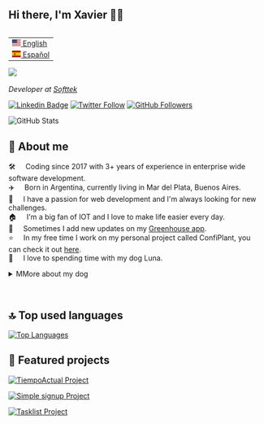 ## Hi there, I'm Xavier 👋🏼

<table align="right">
 <tr><td><a href="README.md"><img src="https://github.com/BDKX16/BDKX16/blob/main/uploads/us-flag.png?raw=true" height="13"> English</a></td></tr>
 <tr><td><a href="README_es.md"><img src="https://github.com/BDKX16/BDKX16/blob/main/uploads/es-flag.png?raw=true" height="13"> Español</a></td></tr>
</table>

<img src="https://github.com/BDKX16/BDKX16/blob/main/uploads/animoji.png?raw=true" width="230">

<p><em>Developer at <a href="https://producthackers.com/es/?utm_source=mail&utm_medium=gmail&utm_campaign=firma&utm_term=leandro">Softtek</a></em><p>

[![Linkedin Badge](https://img.shields.io/badge/-Leandro%20Gartner-blue?style=social&logo=Linkedin&logoColor=blue&link=https://www.linkedin.com/in/BDKX16/)](https://www.linkedin.com/in/BDKX16/)
[![Twitter Follow](https://img.shields.io/twitter/follow/gartner_leandro?style=social)](https://twitter.com/gartner_leandro)
[![GitHub Followers](https://img.shields.io/github/followers/BDKX16?label=Follow&style=social)](https://github.com/BDKX16/?tab=followers)

![GitHub Stats](https://github-readme-stats-fork-amber.vercel.app/api?username=BDKX16&show_icons=true)

## 🤖 About me

🛠️ &nbsp; &nbsp; Coding since 2017 with 3+ years of experience in enterprise wide software development.\
✈️ &nbsp; &nbsp; Born in Argentina, currently living in Mar del Plata, Buenos Aires.\
📱 &nbsp; &nbsp; I have a passion for web development and I'm always looking for new challenges.\
🏠 &nbsp; &nbsp; I'm a big fan of IOT and I love to make life easier every day.\
📝 &nbsp; &nbsp; Sometimes I add new updates on my [Greenhouse app](https://confiplant.online).\
⭐️ &nbsp; &nbsp; In my free time I work on my personal project called ConfiPlant, you can check it out [here](https://play.google.com/store/apps/details?id=com.xavigmp.confiplant&hl=en_US).\
🐶 &nbsp; &nbsp; I love to spending time with my dog Luna.

<details>
  <summary>MMore about my dog</summary>&nbsp;

<img src="https://github.com/BDKX16/BDKX16/blob/main/uploads/luna1.jpg" alt="Luna1">&nbsp;

<img src="https://github.com/BDKX16/BDKX16/blob/main/uploads/luna2.jpg" alt="Luna2">&nbsp;

  <img src="https://github.com/BDKX16/BDKX16/blob/main/uploads/luna3.jpg" alt="Luna3">
</details>

&nbsp;

## 🔝 Top used languages

[![Top Languages](https://github-readme-stats-fork-amber.vercel.app/api/top-langs/?username=BDKX16&layout=compact&langs_count=6)](https://github.com/BDKX16)

## 🚀 Featured projects

[![TiempoActual Project](https://github-readme-stats-fork-amber.vercel.app/api/pin/?username=BDKX16&repo=tiempoactual)](https://github.com/BDKX16/tiempoactual)

[![Simple signup Project](https://github-readme-stats-fork-amber.vercel.app/api/pin/?username=BDKX16&repo=simple-signup)](https://github.com/BDKX16//simple-signup)

[![Tasklist Project](https://github-readme-stats-fork-amber.vercel.app/api/pin/?username=BDKX16&repo=tasklist)](https://github.com/BDKX16/tasklist)

